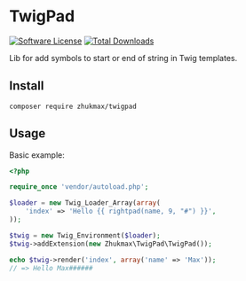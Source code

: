 # TwigPad
[![Software License][ico-license]](license.md)
[![Total Downloads][ico-downloads]][link-downloads]

Lib for add symbols to start or end of string in Twig templates.

## Install
```console
composer require zhukmax/twigpad
```

## Usage
Basic example:
```php
<?php

require_once 'vendor/autoload.php';

$loader = new Twig_Loader_Array(array(
    'index' => 'Hello {{ rightpad(name, 9, "#") }}',
));

$twig = new Twig_Environment($loader);
$twig->addExtension(new Zhukmax\TwigPad\TwigPad());

echo $twig->render('index', array('name' => 'Max'));
// => Hello Max######
```

[ico-license]: https://img.shields.io/badge/license-Apache%202-brightgreen.svg
[ico-downloads]: https://img.shields.io/packagist/dt/zhukmax/twigpad.svg
[link-downloads]: https://packagist.org/packages/zhukmax/twigpad
